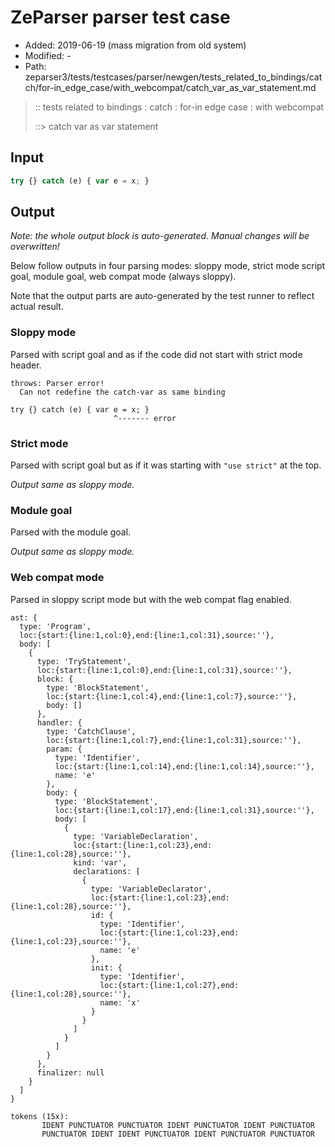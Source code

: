 # ZeParser parser test case

- Added: 2019-06-19 (mass migration from old system)
- Modified: -
- Path: zeparser3/tests/testcases/parser/newgen/tests_related_to_bindings/catch/for-in_edge_case/with_webcompat/catch_var_as_var_statement.md

> :: tests related to bindings : catch : for-in edge case : with webcompat
>
> ::> catch var as var statement

## Input

`````js
try {} catch (e) { var e = x; }
`````

## Output

_Note: the whole output block is auto-generated. Manual changes will be overwritten!_

Below follow outputs in four parsing modes: sloppy mode, strict mode script goal, module goal, web compat mode (always sloppy).

Note that the output parts are auto-generated by the test runner to reflect actual result.

### Sloppy mode

Parsed with script goal and as if the code did not start with strict mode header.

`````
throws: Parser error!
  Can not redefine the catch-var as same binding

try {} catch (e) { var e = x; }
                       ^------- error
`````

### Strict mode

Parsed with script goal but as if it was starting with `"use strict"` at the top.

_Output same as sloppy mode._

### Module goal

Parsed with the module goal.

_Output same as sloppy mode._

### Web compat mode

Parsed in sloppy script mode but with the web compat flag enabled.

`````
ast: {
  type: 'Program',
  loc:{start:{line:1,col:0},end:{line:1,col:31},source:''},
  body: [
    {
      type: 'TryStatement',
      loc:{start:{line:1,col:0},end:{line:1,col:31},source:''},
      block: {
        type: 'BlockStatement',
        loc:{start:{line:1,col:4},end:{line:1,col:7},source:''},
        body: []
      },
      handler: {
        type: 'CatchClause',
        loc:{start:{line:1,col:7},end:{line:1,col:31},source:''},
        param: {
          type: 'Identifier',
          loc:{start:{line:1,col:14},end:{line:1,col:14},source:''},
          name: 'e'
        },
        body: {
          type: 'BlockStatement',
          loc:{start:{line:1,col:17},end:{line:1,col:31},source:''},
          body: [
            {
              type: 'VariableDeclaration',
              loc:{start:{line:1,col:23},end:{line:1,col:28},source:''},
              kind: 'var',
              declarations: [
                {
                  type: 'VariableDeclarator',
                  loc:{start:{line:1,col:23},end:{line:1,col:28},source:''},
                  id: {
                    type: 'Identifier',
                    loc:{start:{line:1,col:23},end:{line:1,col:23},source:''},
                    name: 'e'
                  },
                  init: {
                    type: 'Identifier',
                    loc:{start:{line:1,col:27},end:{line:1,col:28},source:''},
                    name: 'x'
                  }
                }
              ]
            }
          ]
        }
      },
      finalizer: null
    }
  ]
}

tokens (15x):
       IDENT PUNCTUATOR PUNCTUATOR IDENT PUNCTUATOR IDENT PUNCTUATOR
       PUNCTUATOR IDENT IDENT PUNCTUATOR IDENT PUNCTUATOR PUNCTUATOR
`````

